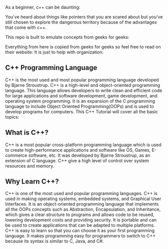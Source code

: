 As a beginner, c++ can be daunting:

You've heard about things like pointers that you are scared about but you've still chosen to explore the dangerous territory because of the advantages that come with c++.

This repo is built to emulate concepts from geeks for geeks: 

Everything from here is copied from geeks for geeks so feel free to read on their website: It is just to help with organization:

## C++ Programming Language

C++ is the most used and most popular programming language developed by Bjarne Stroustrup. C++ is a high-level and object-oriented programming language. This language allows developers to write clean and efficient code for large applications and software development, game development, and operating system programming. It is an expansion of the C programming language to include Object Oriented Programming(OOPs) and is used to develop programs for computers. This C++ Tutorial will cover all the basic topics:

## What is C++?
C++ is a most popular cross-platform programming language which is used to create high-performance applications and software like OS, Games, E-commerce software, etc. It was developed by Bjarne Stroustrup, as an extension of C language. C++ give a high level of control over system resources and memory.

## Why Learn C++?
C++ is one of the most used and popular programming languages.
C++ is used in making operating systems, embedded systems, and Graphical User Interfaces.
It is an object-oriented programming language that implements all the OOPs concepts such as Abstraction, Encapsulation, and Inheritance, which gives a clear structure to programs and allows code to be reused, lowering development costs and providing security.
It is portable and can be used to create applications that can be adapted to multiple platforms.
C++ is easy to learn so that you can choose it as your first programming language.
It makes programming easy for programmers to switch to C++ because its syntax is similar to C, Java, and C#.